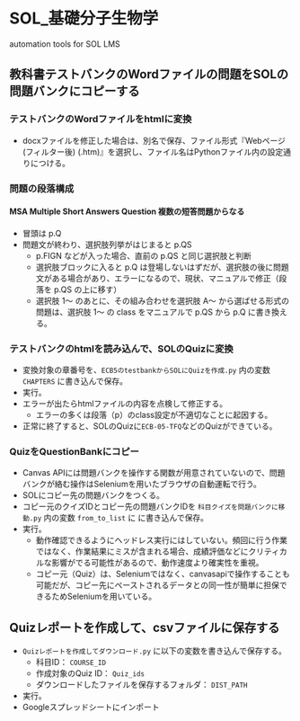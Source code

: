 # SOL_基礎分子生物学
 automation tools for SOL LMS

## 教科書テストバンクのWordファイルの問題をSOLの問題バンクにコピーする
### テストバンクのWordファイルをhtmlに変換 
* docxファイルを修正した場合は、別名で保存、ファイル形式『Webページ (フィルター後) (.htm)』を選択し、ファイル名はPythonファイル内の設定通りにつける。

### 問題の段落構成
#### MSA Multiple Short Answers Question 複数の短答問題からなる
* 冒頭は p.Q
* 問題文が終わり、選択肢列挙がはじまると p.QS
	* p.FIGN などが入った場合、直前の p.QS と同じ選択肢と判断
	* 選択肢ブロックに入ると p.Q は登場しないはずだが、選択肢の後に問題文がある場合があり、エラーになるので、現状、マニュアルで修正（段落を p.QS の上に移す）
	* 選択肢 1〜 のあとに、その組み合わせを選択肢 A〜 から選ばせる形式の問題は、選択肢 1〜 の class をマニュアルで p.QS から p.Q に書き換える。

### テストバンクのhtmlを読み込んで、SOLのQuizに変換  
* 変換対象の章番号を、`ECB5のtestbankからSOLにQuizを作成.py` 内の変数 `CHAPTERS` に書き込んで保存。
* 実行。
* エラーが出たらhtmlファイルの内容を点検して修正する。
	* エラーの多くは段落（p）のclass設定が不適切なことに起因する。
* 正常に終了すると、SOLのQuizに`ECB-05-TFQ`などのQuizができている。

### QuizをQuestionBankにコピー
* Canvas APIには問題バンクを操作する関数が用意されていないので、問題バンクが絡む操作はSeleniumを用いたブラウザの自動運転で行う。
* SOLにコピー先の問題バンクをつくる。
* コピー元のクイズIDとコピー先の問題バンクIDを `科目クイズを問題バンクに移動.py`  内の変数 `from_to_list` に に書き込んで保存。
* 実行。
	* 動作確認できるようにヘッドレス実行にはしていない。頻回に行う作業ではなく、作業結果にミスが含まれる場合、成績評価などにクリティカルな影響がでる可能性があるので、動作速度より確実性を重視。
	* コピー元（Quiz）は、Seleniumではなく、canvasapiで操作することも可能だが、コピー先にペーストされるデータとの同一性が簡単に担保できるためSeleniumを用いている。

## Quizレポートを作成して、csvファイルに保存する

* `Quizレポートを作成してダウンロード.py` に以下の変数を書き込んで保存する。
	* 科目ID： `COURSE_ID`
	* 作成対象のQuiz ID： `Quiz_ids`
	* ダウンロードしたファイルを保存するフォルダ： `DIST_PATH`
* 実行。
* Googleスプレッドシートにインポート
